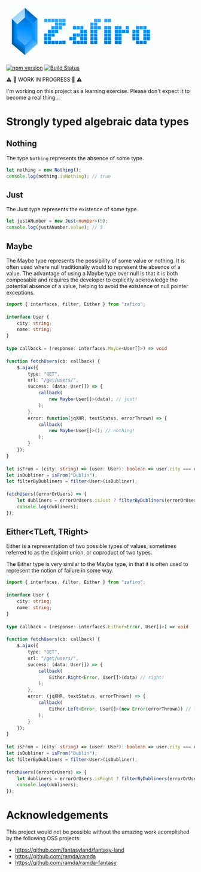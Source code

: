 <img width="400" src="assets/logo.png" />


[![npm version](https://badge.fury.io/js/zafiro.svg)](http://badge.fury.io/js/zafiro)
[![Build Status](https://secure.travis-ci.org/remojansen/zafiro.svg?branch=master)](https://travis-ci.org/remojansen/zafiro)

:warning: :construction: WORK IN PROGRESS :construction: :warning:

I'm working on this project as a learning exercise.
Please don't expect it to become a real thing...

# Strongly typed algebraic data types

## Nothing
The type `Nothing` represents the absence of some type.

```ts
let nothing = new Nothing();
console.log(nothing.isNothing); // true
```

## Just<T>
The Just type represents the existence of some type.

```ts
let justANumber = new Just<number>(5);
console.log(justANumber.value); // 5
```

## Maybe<T>
The Maybe type represents the possibility of some value or
nothing. It is often used where null traditionally would to
represent the absence of a value. The advantage of using a
Maybe type over null is that it is both composable and
requires the developer to explicitly acknowledge the
potential absence of a value, helping to avoid the
existence of null pointer exceptions.

```ts
import { interfaces, filter, Either } from "zafiro";

interface User {
    city: string;
    name: string;
}

type callback = (response: interfaces.Maybe<User[]>) => void

function fetchUsers(cb: callback) {
    $.ajax({
        type: "GET",
        url: "/get/users/",
        success: (data: User[]) => {
            callback(
                new Maybe<User[]>(data); // just!
            );
        },
        error: function(jqXHR, textStatus, errorThrown) => {
            callback(
                new Maybe<User[]>(); // nothing!
            );
        }
    });
}

let isFrom = (city: string) => (user: User): boolean => user.city === city;
let isDubliner = isFrom("Dublin");
let filterByDubliners = filter<User>(isDubliner);

fetchUsers((errorOrUsers) => {
    let dubliners = errorOrUsers.isJust ? filterByDubliners(errorOrUsers.just.value) : [];
    console.log(dubliners);
});
```

## Either<TLeft, TRight>
Either is a representation of two possible types of values, 
sometimes referred to as the disjoint union, or coproduct of 
two types.

The Either type is very similar to the Maybe type, in that
it is often used to represent the notion of failure in some
way.

```ts
import { interfaces, filter, Either } from "zafiro";

interface User {
    city: string;
    name: string;
}

type callback = (response: interfaces.Either<Error, User[]>) => void

function fetchUsers(cb: callback) {
    $.ajax({
        type: "GET",
        url: "/get/users/",
        success: (data: User[]) => {
            callback(
                Either.Right<Error, User[]>(data) // right!
            );
        },
        error: (jqXHR, textStatus, errorThrown) => {
            callback(
                Either.Left<Error, User[]>(new Error(errorThrown)) // left!
            );
        }
    });
}

let isFrom = (city: string) => (user: User): boolean => user.city === city;
let isDubliner = isFrom("Dublin");
let filterByDubliners = filter<User>(isDubliner);

fetchUsers((errorOrUsers) => {
    let dubliners = errorOrUsers.isRight ? filterByDubliners(errorOrUsers.getRight()) : [];
    console.log(dubliners);
});
```

# Acknowledgements
This project would not be possible without the amazing work
acomplished by the following OSS projects:

- https://github.com/fantasyland/fantasy-land
- https://github.com/ramda/ramda
- https://github.com/ramda/ramda-fantasy